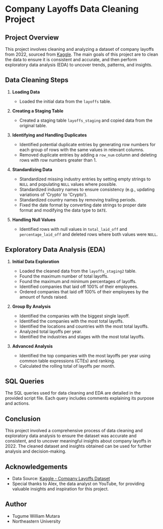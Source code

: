 # Company Layoffs Data Cleaning Project

## Project Overview

This project involves cleaning and analyzing a dataset of company layoffs from 2022, sourced from [Kaggle](https://www.kaggle.com/datasets/swaptr/layoffs-2022). The main goals of this project are to clean the data to ensure it is consistent and accurate, and then perform exploratory data analysis (EDA) to uncover trends, patterns, and insights.

## Data Cleaning Steps

1. **Loading Data**
   - Loaded the initial data from the `layoffs` table.

2. **Creating a Staging Table**
   - Created a staging table `layoffs_staging` and copied data from the original table.

3. **Identifying and Handling Duplicates**
   - Identified potential duplicate entries by generating row numbers for each group of rows with the same values in relevant columns.
   - Removed duplicate entries by adding a `row_num` column and deleting rows with row numbers greater than 1.

4. **Standardizing Data**
   - Standardized missing industry entries by setting empty strings to `NULL` and populating `NULL` values where possible.
   - Standardized industry names to ensure consistency (e.g., updating variations of 'Crypto' to 'Crypto').
   - Standardized country names by removing trailing periods.
   - Fixed the date format by converting date strings to proper date format and modifying the data type to `DATE`.

5. **Handling Null Values**
   - Identified rows with null values in `total_laid_off` and `percentage_laid_off` and deleted rows where both values were `NULL`.

## Exploratory Data Analysis (EDA)

1. **Initial Data Exploration**
   - Loaded the cleaned data from the `layoffs_staging2` table.
   - Found the maximum number of total layoffs.
   - Found the maximum and minimum percentages of layoffs.
   - Identified companies that laid off 100% of their employees.
   - Ordered companies that laid off 100% of their employees by the amount of funds raised.

2. **Group By Analysis**
   - Identified the companies with the biggest single layoff.
   - Identified the companies with the most total layoffs.
   - Identified the locations and countries with the most total layoffs.
   - Analyzed total layoffs per year.
   - Identified the industries and stages with the most total layoffs.

3. **Advanced Analysis**
   - Identified the top companies with the most layoffs per year using common table expressions (CTEs) and ranking.
   - Calculated the rolling total of layoffs per month.

## SQL Queries

The SQL queries used for data cleaning and EDA are detailed in the provided script file. Each query includes comments explaining its purpose and actions.

## Conclusion

This project involved a comprehensive process of data cleaning and exploratory data analysis to ensure the dataset was accurate and consistent, and to uncover meaningful insights about company layoffs in 2022. The cleaned dataset and insights obtained can be used for further analysis and decision-making.

## Acknowledgements

- Data Source: [Kaggle - Company Layoffs Dataset](https://www.kaggle.com/datasets/swaptr/layoffs-2022)
- Special thanks to Alex, the data analyst on YouTube, for providing valuable insights and inspiration for this project.

## Author

- Tugume William Mutara
- Northeastern University
